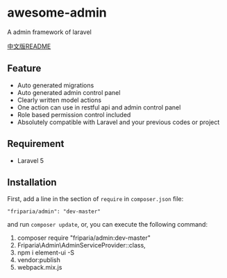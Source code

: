 # awesome-admin
A admin framework of laravel

[中文版README](https://github.com/friparia/awesome-admin/blob/master/README.chs.md)

## Feature

 * Auto generated migrations
 * Auto generated admin control panel
 * Clearly written model actions 
 * One action can use in restful api and admin control panel
 * Role based permission control included
 * Absolutely compatible with Laravel and your previous codes or project

## Requirement

* Laravel 5

## Installation

First, add a line in the section of `require` in `composer.json` file:

    "friparia/admin": "dev-master"
    
and run `composer update`, or, you can execute the following command:

1. composer require "friparia/admin:dev-master"
2. Friparia\Admin\AdminServiceProvider::class,
3. npm i element-ui -S
4. vendor:publish
4. webpack.mix.js

